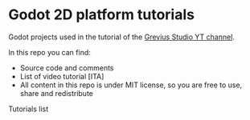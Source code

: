 # Godot 2D platform tutorials
Godot projects used in the tutorial of the [Grevius Studio YT channel](https://www.youtube.com/user/grevius5).

In this repo you can find:
- Source code and comments
- List of video tutorial [ITA]
- All content in this repo is under MIT license, so you are free to use, share and redistribute

Tutorials list